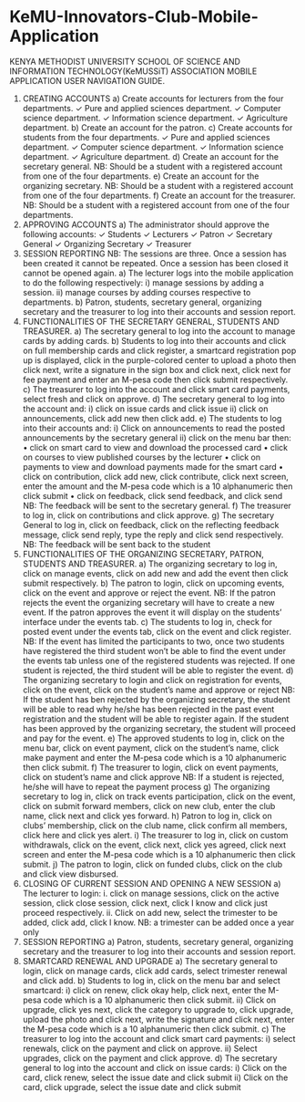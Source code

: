 # KeMU-Innovators-Club-Mobile-Application
KENYA METHODIST UNIVERSITY SCHOOL OF SCIENCE AND INFORMATION TECHNOLOGY(KeMUSSiT) ASSOCIATION MOBILE APPLICATION USER NAVIGATION GUIDE.
1. CREATING ACCOUNTS
a) Create accounts for lecturers from the four departments.
✓ Pure and applied sciences department.
✓ Computer science department.
✓ Information science department.
✓ Agriculture department.
b) Create an account for the patron.
c) Create accounts for students from the four departments.
✓ Pure and applied sciences department.
✓ Computer science department.
✓ Information science department.
✓ Agriculture department.
d) Create an account for the secretary general.
NB: Should be a student with a registered account from one of the four departments.
e) Create an account for the organizing secretary.
NB: Should be a student with a registered account from one of the four departments.
f) Create an account for the treasurer.
NB: Should be a student with a registered account from one of the four departments.
2. APPROVING ACCOUNTS
a) The administrator should approve the following accounts:
✓ Students
✓ Lecturers
✓ Patron
✓ Secretary General
✓ Organizing Secretary
✓ Treasurer
3. SESSION REPORTING
NB: The sessions are three. Once a session has been created it cannot be repeated. Once a session has been closed it cannot be opened again.
a) The lecturer logs into the mobile application to do the following respectively:
i) manage sessions by adding a session.
ii) manage courses by adding courses respective to departments.
b) Patron, students, secretary general, organizing secretary and the treasurer to log into their accounts and session report.
4. FUNCTIONALITIES OF THE SECRETARY GENERAL, STUDENTS AND TREASURER.
a) The secretary general to log into the account to manage cards by adding cards.
b) Students to log into their accounts and click on full membership cards and click register, a smartcard registration pop up is displayed, click in the purple-colored center to upload a photo then click next, write a signature in the sign box and click next, click next for fee payment and enter an M-pesa code then click submit respectively.
c) The treasurer to log into the account and click smart card payments, select fresh and click on approve.
d) The secretary general to log into the account and:
i) click on issue cards and click issue
ii) click on announcements, click add new then click add.
e) The students to log into their accounts and:
i) Click on announcements to read the posted announcements by the secretary general
ii) click on the menu bar then:
• click on smart card to view and download the processed card
• click on courses to view published courses by the lecturer
• click on payments to view and download payments made for the smart card
• click on contribution, click add new, click contribute, click next screen, enter the amount and the M-pesa code which is a 10 alphanumeric then click submit
• click on feedback, click send feedback, and click send
NB: The feedback will be sent to the secretary general.
f) The treasurer to log in, click on contributions and click approve.
g) The secretary General to log in, click on feedback, click on the reflecting feedback message, click send reply, type the reply and click send respectively.
NB: The feedback will be sent back to the student
5. FUNCTIONALITIES OF THE ORGANIZING SECRETARY, PATRON, STUDENTS AND TREASURER.
a) The organizing secretary to log in, click on manage events, click on add new and add the event then click submit respectively.
b) The patron to login, click on upcoming events, click on the event and approve or reject the event.
NB: If the patron rejects the event the organizing secretary will have to create a new event.
If the patron approves the event it will display on the students’ interface under the events tab.
c) The students to log in, check for posted event under the events tab, click on the event and click register.
NB: If the event has limited the participants to two, once two students have registered the third student won’t be able to find the event under the events tab unless one of the registered students was rejected. If one student is rejected, the third student will be able to register the event.
d) The organizing secretary to login and click on registration for events, click on the event, click on the student’s name and approve or reject
NB: If the student has ben rejected by the organizing secretary, the student will be able to read why he/she has been rejected in the past event registration and the student will be able to register again.
If the student has been approved by the organizing secretary, the student will proceed and pay for the event.
e) The approved students to log in, click on the menu bar, click on event payment, click on the student’s name, click make payment and enter the M-pesa code which is a 10 alphanumeric then click submit.
f) The treasurer to login, click on event payments, click on student’s name and click approve
NB: If a student is rejected, he/she will have to repeat the payment process
g) The organizing secretary to log in, click on track events participation, click on the event, click on submit forward members, click on new club, enter the club name, click next and click yes forward.
h) Patron to log in, click on clubs’ membership, click on the club name, click confirm all members, click here and click yes alert.
i) The treasurer to log in, click on custom withdrawals, click on the event, click next, click yes agreed, click next screen and enter the M-pesa code which is a 10 alphanumeric then click submit.
j) The patron to login, click on funded clubs, click on the club and click view disbursed.
6. CLOSING OF CURRENT SESSION AND OPENING A NEW SESSION
a) The lecturer to login:
i. click on manage sessions, click on the active session, click close session, click next, click I know and click just proceed respectively.
ii. Click on add new, select the trimester to be added, click add, click I know.
NB: a trimester can be added once a year only
7. SESSION REPORTING
a) Patron, students, secretary general, organizing secretary and the treasurer to log into their accounts and session report.
8. SMARTCARD RENEWAL AND UPGRADE
a) The secretary general to login, click on manage cards, click add cards, select trimester renewal and click add.
b) Students to log in, click on the menu bar and select smartcard:
i) click on renew, click okay help, click next, enter the M-pesa code which is a 10 alphanumeric then click submit.
ii) Click on upgrade, click yes next, click the category to upgrade to, click upgrade, upload the photo and click next, write the signature and click next, enter the M-pesa code which is a 10 alphanumeric then click submit.
c) The treasurer to log into the account and click smart card payments:
i) select renewals, click on the payment and click on approve.
ii) Select upgrades, click on the payment and click approve.
d) The secretary general to log into the account and click on issue cards:
i) Click on the card, click renew, select the issue date and click submit
ii) Click on the card, click upgrade, select the issue date and click submit

